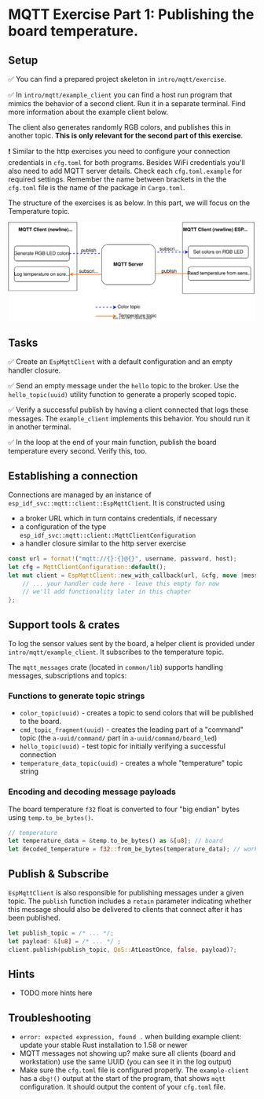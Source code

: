 # MQTT Exercise Part 1: Publishing the board temperature. 

## Setup

✅ You can find a prepared project skeleton in `intro/mqtt/exercise`. 

✅ In `intro/mqtt/example_client` you can find a host run program that mimics the behavior of a second client. Run it in a separate terminal. Find more information about the example client below. 

The client also generates randomly RGB colors, and publishes this in another topic.
**This is only relevant for the second part of this exercise**. 

❗️ Similar to the http exercises you need to configure your connection credentials in `cfg.toml` for both programs. Besides WiFi credentials you'll also need to add MQTT server details. Check each `cfg.toml.example` for required settings. Remember the name between brackets in the the `cfg.toml` file is the name of the package in `Cargo.toml`.

The structure of the exercises is as below. In this part, we will focus on the Temperature topic.

![example_client_broker_board](./assets/mqtt_structure.svg)

## Tasks

✅ Create an `EspMqttClient` with a default configuration and an empty handler closure.

✅ Send an empty message under the `hello` topic to the broker. Use the `hello_topic(uuid)` utility function to generate a properly scoped topic.

✅ Verify a successful publish by having a client connected that logs these messages. The `example_client` implements this behavior. You should run it in another terminal.

✅ In the loop at the end of your main function, publish the board temperature every second. Verify this, too.

## Establishing a connection

Connections are managed by an instance of `esp_idf_svc::mqtt::client::EspMqttClient`.
It is constructed using
- a broker URL which in turn contains credentials, if necessary
- a configuration of the type `esp_idf_svc::mqtt::client::MqttClientConfiguration`
- a handler closure similar to the http server exercise

```rust
const url = format!("mqtt://{}:{}@{}", username, password, host);
let cfg = MqttClientConfiguration::default();
let mut client = EspMqttClient::new_with_callback(url, &cfg, move |message_event| { 
    // ... your handler code here - leave this empty for now
    // we'll add functionality later in this chapter
};
```

## Support tools & crates

To log the sensor values sent by the board, a helper client is provided under `intro/mqtt/example_client`. It subscribes to the temperature topic.

The `mqtt_messages` crate (located in `common/lib`) supports handling messages, subscriptions and topics:

### Functions to generate topic strings
-  `color_topic(uuid)` - creates a topic to send colors that will be published to the board.
- `cmd_topic_fragment(uuid)` - creates the leading part of a "command" topic (the `a-uuid/command/` part in `a-uuid/command/board_led`)
- `hello_topic(uuid)` - test topic for initially verifying a successful connection
- `temperature_data_topic(uuid)` - creates a whole "temperature" topic string 


### Encoding and decoding message payloads

The board temperature `f32` float is converted to four "big endian" bytes using `temp.to_be_bytes()`.

```rust
// temperature
let temperature_data = &temp.to_be_bytes() as &[u8]; // board
let decoded_temperature = f32::from_be_bytes(temperature_data); // workstation
```

## Publish & Subscribe

`EspMqttClient` is also responsible for publishing messages under a given topic.
The `publish` function includes a `retain` parameter indicating whether this message should also be delivered to clients that connect after it has been published. 

```rust
let publish_topic = /* ... */;
let payload: &[u8] = /* ... */ ;
client.publish(publish_topic, QoS::AtLeastOnce, false, payload)?;
```

## Hints

- TODO more hints here

## Troubleshooting

- `error: expected expression, found .` when building example client: update your stable Rust installation to 1.58 or newer
- MQTT messages not showing up? make sure all clients (board and workstation) use the same UUID (you can see it in the log output)
- Make sure the `cfg.toml` file is configured properly. The `example-client` has a `dbg!()` output at the start of the program, that shows `mqtt` configuration. It should output the content of your `cfg.toml` file.


